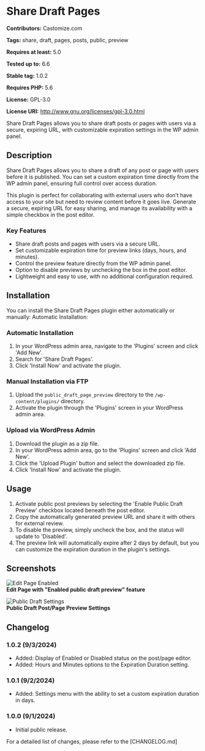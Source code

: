# Share Draft Pages #
**Contributors:** Castomize.com  

**Tags:** share, draft, pages, posts, public, preview  

**Requires at least:** 5.0  

**Tested up to:** 6.6  

**Stable tag:** 1.0.2  

**Requires PHP:** 5.6  

**License:** GPL-3.0

**License URI:** http://www.gnu.org/licenses/gpl-3.0.html

Share Draft Pages allows you to share draft posts or pages with users via a secure, expiring URL, with customizable expiration settings in the WP admin panel.

## Description

Share Draft Pages allows you to share a draft of any post or page with users before it is published. You can set a custom expiration time directly from the WP admin panel, ensuring full control over access duration.

This plugin is perfect for collaborating with external users who don’t have access to your site but need to review content before it goes live. Generate a secure, expiring URL for easy sharing, and manage its availability with a simple checkbox in the post editor.

### Key Features
- Share draft posts and pages with users via a secure URL.
- Set customizable expiration time for preview links (days, hours, and minutes).
- Control the preview feature directly from the WP admin panel.
- Option to disable previews by unchecking the box in the post editor.
- Lightweight and easy to use, with no additional configuration required.

## Installation

You can install the Share Draft Pages plugin either automatically or manually:
Automatic Installation:

### Automatic Installation
1. In your WordPress admin area, navigate to the 'Plugins' screen and click 'Add New'.
2. Search for 'Share Draft Pages'.
3. Click 'Install Now' and activate the plugin.

### Manual Installation via FTP
1. Upload the `public_draft_page_preview` directory to the `/wp-content/plugins/` directory.
2. Activate the plugin through the 'Plugins' screen in your WordPress admin area.

### Upload via WordPress Admin
1. Download the plugin as a zip file.
2. In your WordPress admin area, go to the 'Plugins' screen and click 'Add New'.
3. Click the 'Upload Plugin' button and select the downloaded zip file.
4. Click 'Install Now' and activate the plugin.


## Usage

1. Activate public post previews by selecting the 'Enable Public Draft Preview' checkbox located beneath the post editor.
2. Copy the automatically generated preview URL and share it with others for external review.
3. To disable the preview, simply uncheck the box, and the status will update to 'Disabled'.
4. The preview link will automatically expire after 2 days by default, but you can customize the expiration duration in the plugin's settings.

## Screenshots

![Edit Page Enabled](https://github.com/user-attachments/assets/a6aec175-a54d-41c5-ab4f-1675cf71ef77)  
**Edit Page with "Enabled public draft preview" feature**  


![Public Draft Settings](https://github.com/user-attachments/assets/af7a9a5d-74c4-467c-bd03-82a46b50e8d5)  
**Public Draft Post/Page Preview Settings**  


## Changelog

### 1.0.2 (9/3/2024)
- Added: Display of Enabled or Disabled status on the post/page editor.
- Added: Hours and Minutes options to the Expiration Duration setting.

### 1.0.1 (9/2/2024)
- Added: Settings menu with the ability to set a custom expiration duration in days.

### 1.0.0 (9/1/2024)
- Initial public release.

For a detailed list of changes, please refer to the [CHANGELOG.md]
